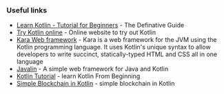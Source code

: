 ### Useful links

- [Learn Kotlin - Tutorial for Beginners](https://www.programiz.com/kotlin-programming) - The Definative Guide 
- [Try Kotlin online](http://try.kotlinlang.org/) - Online website to try out Kotlin
- [Kara Web framework](http://karaframework.com/) - Kara is a web framework for the JVM using the Kotlin programming language. It uses Kotlin's unique syntax to allow developers to write succinct, statically-typed HTML and CSS all in one language
- [Javalin](https://javalin.io/) - A simple web framework for Java and Kotlin
- [Kotlin Tutorial](https://www.javatpoint.com/kotlin-tutorial) - learn Kotlin From Beginning
- [Simple Blockchain in Kotlin](https://amarszalek.net/blog/2018/03/20/simple-blockchain-in-kotlin/) - simple blockchain in Kotlin
